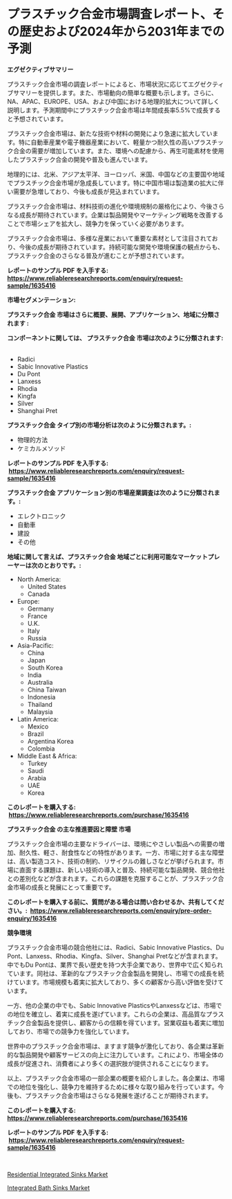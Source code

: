 <p><h1>プラスチック合金市場調査レポート、その歴史および2024年から2031年までの予測</h1></p><p><strong>エグゼクティブサマリー</strong></p>
<p><p>プラスチック合金市場の調査レポートによると、市場状況に応じてエグゼクティブサマリーを提供します。また、市場動向の簡単な概要も示します。さらに、NA、APAC、EUROPE、USA、および中国における地理的拡大について詳しく説明します。予測期間中にプラスチック合金市場は年間成長率5.5%で成長すると予想されています。</p><p>プラスチック合金市場は、新たな技術や材料の開発により急速に拡大しています。特に自動車産業や電子機器産業において、軽量かつ耐久性の高いプラスチック合金の需要が増加しています。また、環境への配慮から、再生可能素材を使用したプラスチック合金の開発や普及も進んでいます。</p><p>地理的には、北米、アジア太平洋、ヨーロッパ、米国、中国などの主要国や地域でプラスチック合金市場が急成長しています。特に中国市場は製造業の拡大に伴い需要が急増しており、今後も成長が見込まれています。</p><p>プラスチック合金市場は、材料技術の進化や環境規制の厳格化により、今後さらなる成長が期待されています。企業は製品開発やマーケティング戦略を改善することで市場シェアを拡大し、競争力を保っていく必要があります。</p><p>プラスチック合金市場は、多様な産業において重要な素材として注目されており、今後の成長が期待されています。持続可能な開発や環境保護の観点からも、プラスチック合金のさらなる普及が進むことが予想されています。</p></p>
<p><strong>レポートのサンプル PDF を入手する: <a href="https://www.reliableresearchreports.com/enquiry/request-sample/1635416">https://www.reliableresearchreports.com/enquiry/request-sample/1635416</a></strong></p>
<p><strong>市場セグメンテーション:</strong></p>
<p><strong> プラスチック合金 市場はさらに概要、展開、アプリケーション、地域に分類されます :</strong></p>
<p><strong>コンポーネントに関しては、 プラスチック合金 市場は次のように分類されます: &nbsp;</strong></p>
<p><ul><li>Radici</li><li>Sabic Innovative Plastics</li><li>Du Pont</li><li>Lanxess</li><li>Rhodia</li><li>Kingfa</li><li>Silver</li><li>Shanghai Pret</li></ul></p>
<p><strong> プラスチック合金 タイプ別の市場分析は次のように分類されます。:</strong></p>
<p><ul><li>物理的方法</li><li>ケミカルメソッド</li></ul></p>
<p><strong>レポートのサンプル PDF を入手する: &nbsp;<a href="https://www.reliableresearchreports.com/enquiry/request-sample/1635416">https://www.reliableresearchreports.com/enquiry/request-sample/1635416</a></strong></p>
<p><strong> プラスチック合金 アプリケーション別の市場産業調査は次のように分類されます。:</strong></p>
<p><ul><li>エレクトロニック</li><li>自動車</li><li>建設</li><li>その他</li></ul></p>
<p><strong>地域に関して言えば、プラスチック合金 地域ごとに利用可能なマーケットプレーヤーは次のとおりです。:</strong></p>
<p><ul>
    <li>
        North America:
        <ul>
            <li>United States</li>
            <li>Canada</li>
        </ul>
    </li>
    <li>
        Europe:
        <ul>
            <li>Germany</li>
            <li>France</li>
            <li>U.K.</li>
            <li>Italy</li>
            <li>Russia</li>
        </ul>
    </li>
    <li>
        Asia-Pacific:
        <ul>
            <li>China</li>
            <li>Japan</li>
            <li>South Korea</li>
            <li>India</li>
            <li>Australia</li>
            <li>China Taiwan</li>
            <li>Indonesia</li>
            <li>Thailand</li>
            <li>Malaysia</li>
        </ul>
    </li>
    <li>
        Latin America:
        <ul>
            <li>Mexico</li>
            <li>Brazil</li>
            <li>Argentina Korea</li>
            <li>Colombia</li>
        </ul>
    </li>
    <li>
        Middle East & Africa:
        <ul>
            <li>Turkey</li>
            <li>Saudi</li>
            <li>Arabia</li>
            <li>UAE</li>
            <li>Korea</li>
        </ul>
    </li>
    </ul></p>
<p><strong>このレポートを購入する: &nbsp;<a href="https://www.reliableresearchreports.com/purchase/1635416">https://www.reliableresearchreports.com/purchase/1635416</a></strong></p>
<p><strong>プラスチック合金 の主な推進要因と障壁 市場</strong></p>
<p><p>プラスチック合金市場の主要なドライバーは、環境にやさしい製品への需要の増加、耐久性、軽さ、耐食性などの特性があります。一方、市場に対する主な障壁は、高い製造コスト、技術の制約、リサイクルの難しさなどが挙げられます。市場に直面する課題は、新しい技術の導入と普及、持続可能な製品開発、競合他社との差別化などが含まれます。これらの課題を克服することが、プラスチック合金市場の成長と発展にとって重要です。</p></p>
<p><strong>このレポートを購入する前に、質問がある場合は問い合わせるか、共有してください。:&nbsp; <a href="https://www.reliableresearchreports.com/enquiry/pre-order-enquiry/1635416">https://www.reliableresearchreports.com/enquiry/pre-order-enquiry/1635416</a></strong></p>
<p><strong>競争環境</strong></p>
<p><p>プラスチック合金市場の競合他社には、Radici、Sabic Innovative Plastics、Du Pont、Lanxess、Rhodia、Kingfa、Silver、Shanghai Pretなどが含まれます。中でもDu Pontは、業界で長い歴史を持つ大手企業であり、世界中で広く知られています。同社は、革新的なプラスチック合金製品を開発し、市場での成長を続けています。市場規模も着実に拡大しており、多くの顧客から高い評価を受けています。</p><p>一方、他の企業の中でも、Sabic Innovative PlasticsやLanxessなどは、市場での地位を確立し、着実に成長を遂げています。これらの企業は、高品質なプラスチック合金製品を提供し、顧客からの信頼を得ています。営業収益も着実に増加しており、市場での競争力を強化しています。</p><p>世界中のプラスチック合金市場は、ますます競争が激化しており、各企業は革新的な製品開発や顧客サービスの向上に注力しています。これにより、市場全体の成長が促進され、消費者により多くの選択肢が提供されることになります。</p><p>以上、プラスチック合金市場の一部企業の概要を紹介しました。各企業は、市場での地位を強化し、競争力を維持するために様々な取り組みを行っています。今後も、プラスチック合金市場はさらなる発展を遂げることが期待されます。</p></p>
<p><strong>このレポートを購入する: &nbsp; <a href="https://www.reliableresearchreports.com/purchase/1635416">https://www.reliableresearchreports.com/purchase/1635416</a></strong></p>
<p><strong>レポートのサンプル PDF を入手する: &nbsp;<a href="https://www.reliableresearchreports.com/enquiry/request-sample/1635416">https://www.reliableresearchreports.com/enquiry/request-sample/1635416</a></strong><strong></strong></p>
<p>&nbsp;</p>
<p><p><a href="https://github.com/yemakinde/Market-Research-Report-List-1/blob/main/residential-integrated-sinks-market.md">Residential Integrated Sinks Market</a></p><p><a href="https://github.com/Alonsoolds3wq1d81czn8rbol/Market-Research-Report-List-1/blob/main/integrated-bath-sinks-market.md">Integrated Bath Sinks Market</a></p></p>